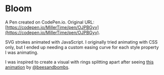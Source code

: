 # Bloom

A Pen created on CodePen.io. Original URL: [https://codepen.io/MillerTime/pen/OJPBGyv](https://codepen.io/MillerTime/pen/OJPBGyv).

SVG strokes animated with JavaScript. I originally tried animating with CSS only, but I ended up needing a custom easing curve for each style property I was animating.

I was inspired to create a visual with rings splitting apart after seeing [this animation](https://twitter.com/beesandbombs/status/1215675762352717824) by [@beesandbombs](https://twitter.com/beesandbombs).